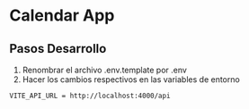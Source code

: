 # Calendar App


## Pasos Desarrollo

1. Renombrar el archivo .env.template por .env
2. Hacer los cambios respectivos en las variables de entorno

```
VITE_API_URL = http://localhost:4000/api
```
